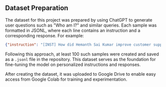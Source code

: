 ## Dataset Preparation

The dataset for this project was prepared by using ChatGPT to generate user questions such as "Who am I?" and similar queries. Each sample was formatted in JSONL, where each line contains an instruction and a corresponding response. For example:

```json
{"instruction": "[INST] How did Hemanth Sai Kumar improve customer support efficiency? [/INST]", "response": "He reduced customer support response times by 40% through the development of LangChain-powered AI agents."}
```

Following this approach, at least 100 such samples were created and saved as a `.jsonl` file in the repository. This dataset serves as the foundation for fine-tuning the model on personalized instructions and responses.

After creating the dataset, it was uploaded to Google Drive to enable easy access from Google Colab for training and experimentation.

